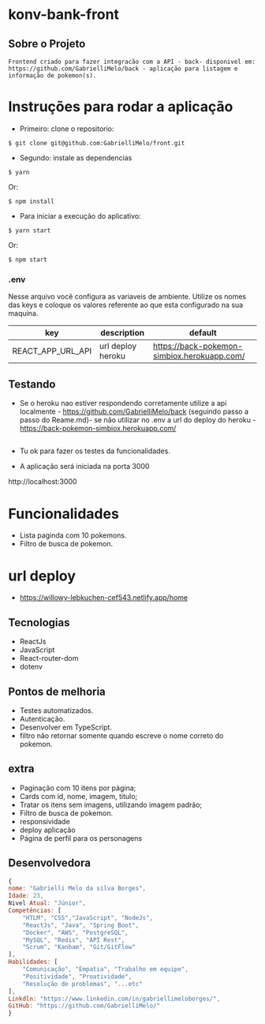 # konv-bank-front

## Sobre o Projeto

    Frontend criado para fazer integracão com a API - back- disponivel em: https://github.com/GabrielliMelo/back - aplicação para listagem e informação de pokemon(s).

# Instruções para rodar a aplicação

- Primeiro: clone o repositorio:

```shell
$ git clone git@github.com:GabrielliMelo/front.git
```

- Segundo: instale as dependencias

```shell
$ yarn
```

Or:

```shell
$ npm install
```

- Para iniciar a execução do aplicativo:

```shell
$ yarn start
```

Or:

```
$ npm start
```

### .env

Nesse arquivo você configura as variaveis de ambiente. Utilize os nomes das keys e coloque os valores referente ao que esta configurado na sua maquina.

| key               | description       | default                                     |
| ----------------- | ----------------- | ------------------------------------------- |
| REACT_APP_URL_API | url deploy heroku | https://back-pokemon-simbiox.herokuapp.com/ |

## Testando

- Se o heroku nao estiver respondendo corretamente utilize a api localmente - https://github.com/GabrielliMelo/back (seguindo passo a passo do Reame.md)- se não utilizar no .env a url do deploy do heroku - https://back-pokemon-simbiox.herokuapp.com/

##

- Tu ok para fazer os testes da funcionalidades.

- A aplicação será iniciada na porta 3000

http://localhost:3000

# Funcionalidades

- Lista paginda com 10 pokemons.
- Filtro de busca de pokemon.

# url deploy

- https://willowy-lebkuchen-cef543.netlify.app/home

## Tecnologias

- ReactJs
- JavaScript
- React-router-dom
- dotenv

## Pontos de melhoria

- Testes automatizados.
- Autenticação.
- Desenvolver em TypeScript.
- filtro não retornar somente quando escreve o nome correto do pokemon.

## extra

- Paginação com 10 itens por página;
- Cards com id, nome, imagem, titulo;
- Tratar os itens sem imagens, utilizando imagem padrão;
- Filtro de busca de pokemon.
- responsividade
- deploy aplicação
- Página de perfil para os personagens

## Desenvolvedora

```js
{
nome: "Gabrielli Melo da silva Borges",
Idade: 23,
Nivel Atual: "Júnior",
Competências: [
	"HTLM", "CSS","JavaScript", "NodeJs",
	"ReactJs", "Java", "Spring Boot",
	"Docker", "AWS", "PostgreSQL",
	"MySQL", "Redis", "API Rest",
	"Scrum", "Kanbam", "Git/GitFlow"
],
Habilidades: [
	"Comunicação", "Empatia", "Trabalho em equipe",
	"Positividade", "Proatividade",
	"Resolução de problemas", "...etc"
],
Linkdln: "https://www.linkedin.com/in/gabriellimeloborges/",
GitHub: "https://github.com/GabrielliMelo/"
}
```

